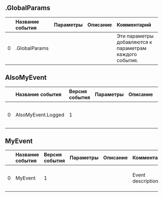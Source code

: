 ## .GlobalParams

|| Название события | Параметры | Описание | Комментарий |                    
|---:|:---|:---|:---|:---|
|0|.GlobalParams|||Эти параметры добавляются к параметрам каждого события.|


## AlsoMyEvent
| | Название события | Версия события | Параметры | Описание | Комментарий | Android | iOS | WebSmartTV |
|---:|:---|:---|:---|:---|:---|:---|:---|:---|
|0|AlsoMyEvent.Logged|1|||Also event description|В разработке https://your-tracker.com|В разработке https://your-tracker.com|В разработке https://your-tracker.com|

## MyEvent
| | Название события | Версия события | Параметры | Описание | Комментарий | Android | iOS | WebSmartTV |
|---:|:---|:---|:---|:---|:---|:---|:---|:---|
|0|MyEvent|1|||Event description|В разработке https://your-tracker.com|В разработке https://your-tracker.com|В разработке https://your-tracker.com|

